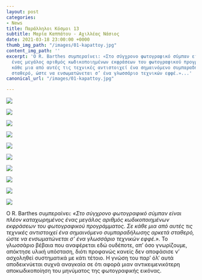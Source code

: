 ```yaml
---
layout: post
categories:
- News
title: Παράλληλοι Κόσμοι 13
subtitle: Μαρία Καππάτου - Αχιλλέας Νάσιος
date: 2021-03-18 23:00:00 +0000
thumb_img_path: "/images/01-kapattoy.jpg"
content_img_path: ''
excerpt: 'Ο R. Barthes συμπεραίνει: «Στο σύγχρονο φωτογραφικό σύμπαν είναι πλέον καταχωρημένος
  ένας μεγάλος αριθμός κωδικοποιημένων εκφράσεων του φωτογραφικού προγράμματος. Σε
  κάθε μια από αυτές τις τεχνικές αντιστοιχεί ένα σημαινόμενο συμπαραδήλωσης αρκετά
  σταθερό, ώστε να ενσωματώνεται σ’ ένα γλωσσάριο τεχνικών εφφέ.»...'
canonical_url: "/images/01-kapattoy.jpg"

---
```

![](/images/01-kapattoy.jpg)

![](/images/02_mg_6877.jpg)

![](/images/03-158629020_1336454630061372_5491385319135805661_n.jpg)

![](/images/04_mg_2527.jpg)

![](/images/05-159028652_1443530759323464_3781406398332539283_n.jpeg)

![](/images/06_mg_3291.jpg)

![](/images/07-159374364_814035015862016_1689625290600962015_n.jpeg)

![](/images/08_mg_3052.jpg)

![](/images/09-160277741_1331831553839825_8543839768849432941_n.jpeg)

![](/images/10_mg_2275.jpg)

Ο R. Barthes συμπεραίνει: _«Στο σύγχρονο φωτογραφικό σύμπαν είναι πλέον καταχωρημένος ένας μεγάλος αριθμός κωδικοποιημένων εκφράσεων του φωτογραφικού προγράμματος. Σε κάθε μια από αυτές τις τεχνικές αντιστοιχεί ένα σημαινόμενο συμπαραδήλωσης αρκετά σταθερό, ώστε να ενσωματώνεται σ’ ένα γλωσσάριο τεχνικών εφφέ.»._ Το γλωσσάριο βέβαια που αναφέρεται εδώ ουδέποτε, απ’ όσο γνωρίζουμε, απόκτησε υλική υπόσταση, διότι προφανώς κανείς δεν αποφάσισε ν’ ασχοληθεί συστηματικά με κάτι τέτοιο. Η γνώση του παρ’ όλ’ αυτά αποδεικνύεται συχνά αναγκαία σε ότι αφορά μιαν αντικειμενικότερη αποκωδικοποίηση του μηνύματος της φωτογραφικής εικόνας.